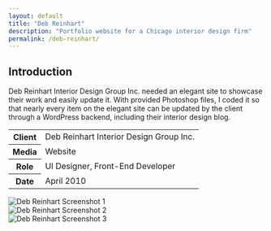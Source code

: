 ```yaml
---
layout: default
title: "Deb Reinhart"
description: "Portfolio website for a Chicago interior design firm"
permalink: /deb-reinhart/
---
```


<section>
	<h2 class="visually-hidden">Introduction</h2>
	<div>
		<p>Deb Reinhart Interior Design Group Inc. needed an elegant site to showcase their work and easily update it. With provided Photoshop files, I coded it so that nearly every item on the elegant site can be updated by the client through a WordPress backend, including their interior design blog.</p>
	</div>
	<table>
		<tbody>
			<tr>
				<th>Client</th>
				<td>Deb Reinhart Interior Design Group Inc.</td>
			</tr>
			<tr>
				<th>Media</th>
				<td>Website</td>
			</tr>
			<tr>
				<th>Role</th>
				<td>UI Designer, Front-End Developer</td>
			</tr>
			<tr>
				<th>Date</th>
				<td>April 2010</td>
			</tr>
		</tbody>
	</table>
</section>
<section>
	<div class="span-2">
		<img src="https://jessetrippecdn.appspot.com/images/deb-reinhart-1.png" alt="Deb Reinhart Screenshot 1">
	</div>
	<div>
		<img src="https://jessetrippecdn.appspot.com/images/deb-reinhart-2.png" alt="Deb Reinhart Screenshot 2">
	</div>
	<div>
		<img src="https://jessetrippecdn.appspot.com/images/deb-reinhart-3.png" alt="Deb Reinhart Screenshot 3">
	</div>
</section>
